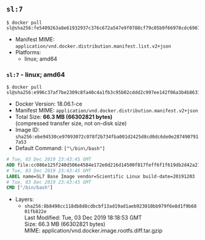 ## `sl:7`

```console
$ docker pull sl@sha256:fe5409263a8e61932937c376c672a547e9f0788cf79c05b9f66978cdc69671d4
```

-	Manifest MIME: `application/vnd.docker.distribution.manifest.list.v2+json`
-	Platforms:
	-	linux; amd64

### `sl:7` - linux; amd64

```console
$ docker pull sl@sha256:e996c37af7be2309c8fa40c4a1fb3c95b02cddd2c997ee142f06a3b4b863165b
```

-	Docker Version: 18.06.1-ce
-	Manifest MIME: `application/vnd.docker.distribution.manifest.v2+json`
-	Total Size: **66.3 MB (66302821 bytes)**  
	(compressed transfer size, not on-disk size)
-	Image ID: `sha256:ebe94530ce97093072c078f2b734fba001d2425d8cd0dc6de0e2874907917a53`
-	Default Command: `["\/bin\/bash"]`

```dockerfile
# Tue, 03 Dec 2019 23:43:45 GMT
ADD file:cc086e125f240d506e4584e172e0d216d14500f817feff6f1f619db2d42a21f7 in / 
# Tue, 03 Dec 2019 23:43:45 GMT
LABEL name=SL7 Base Image vendor=Scientific Linux build-date=20191203
# Tue, 03 Dec 2019 23:43:45 GMT
CMD ["/bin/bash"]
```

-	Layers:
	-	`sha256:8b8498cc118db8d8cdbcbf13ad19ad1aeb923010bb979f6e8d1f9b6801fb822e`  
		Last Modified: Tue, 03 Dec 2019 18:18:53 GMT  
		Size: 66.3 MB (66302821 bytes)  
		MIME: application/vnd.docker.image.rootfs.diff.tar.gzip
